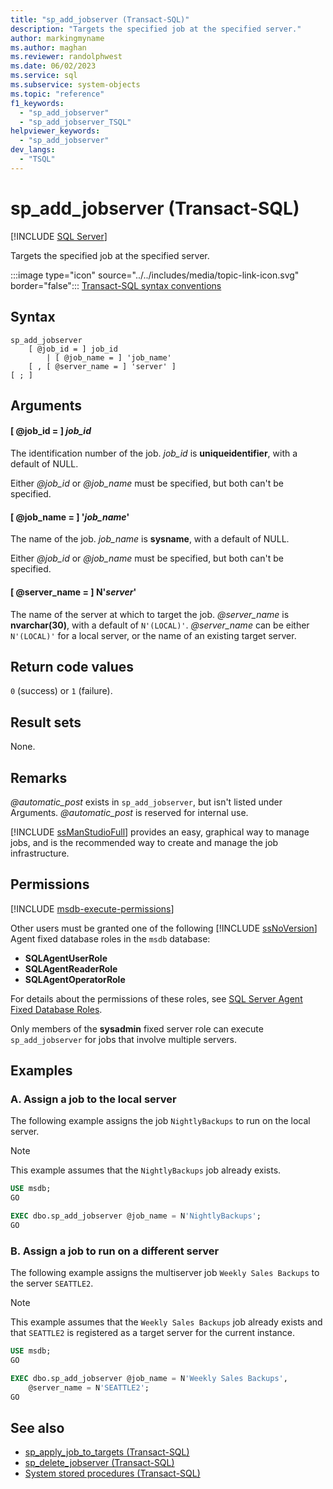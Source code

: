 ```yaml
---
title: "sp_add_jobserver (Transact-SQL)"
description: "Targets the specified job at the specified server."
author: markingmyname
ms.author: maghan
ms.reviewer: randolphwest
ms.date: 06/02/2023
ms.service: sql
ms.subservice: system-objects
ms.topic: "reference"
f1_keywords:
  - "sp_add_jobserver"
  - "sp_add_jobserver_TSQL"
helpviewer_keywords:
  - "sp_add_jobserver"
dev_langs:
  - "TSQL"
---
```

# sp_add_jobserver (Transact-SQL)

[!INCLUDE [SQL Server](../../includes/applies-to-version/sqlserver.md)]

Targets the specified job at the specified server.

:::image type="icon" source="../../includes/media/topic-link-icon.svg" border="false"::: [Transact-SQL syntax conventions](../../t-sql/language-elements/transact-sql-syntax-conventions-transact-sql.md)

## Syntax

```syntaxsql
sp_add_jobserver
    [ @job_id = ] job_id
        | [ @job_name = ] 'job_name'
    [ , [ @server_name = ] 'server' ]
[ ; ]
```

## Arguments

#### [ @job_id = ] *job_id*

The identification number of the job. *job_id* is **uniqueidentifier**, with a default of NULL.

Either *@job_id* or *@job_name* must be specified, but both can't be specified.

#### [ @job_name = ] '*job_name*'

The name of the job. *job_name* is **sysname**, with a default of NULL.

Either *@job_id* or *@job_name* must be specified, but both can't be specified.

#### [ @server_name = ] N'*server*'

The name of the server at which to target the job. *@server_name* is **nvarchar(30)**, with a default of `N'(LOCAL)'`. *@server_name* can be either `N'(LOCAL)'` for a local server, or the name of an existing target server.

## Return code values

`0` (success) or `1` (failure).

## Result sets

None.

## Remarks

*@automatic_post* exists in `sp_add_jobserver`, but isn't listed under Arguments. *@automatic_post* is reserved for internal use.

[!INCLUDE [ssManStudioFull](../../includes/ssmanstudiofull-md.md)] provides an easy, graphical way to manage jobs, and is the recommended way to create and manage the job infrastructure.

## Permissions

[!INCLUDE [msdb-execute-permissions](../../includes/msdb-execute-permissions.md)]

Other users must be granted one of the following [!INCLUDE [ssNoVersion](../../includes/ssnoversion-md.md)] Agent fixed database roles in the `msdb` database:

- **SQLAgentUserRole**
- **SQLAgentReaderRole**
- **SQLAgentOperatorRole**

For details about the permissions of these roles, see [SQL Server Agent Fixed Database Roles](../../ssms/agent/sql-server-agent-fixed-database-roles.md).

Only members of the **sysadmin** fixed server role can execute `sp_add_jobserver` for jobs that involve multiple servers.

## Examples

### A. Assign a job to the local server

The following example assigns the job `NightlyBackups` to run on the local server.

> [!NOTE]  
> This example assumes that the `NightlyBackups` job already exists.

```sql
USE msdb;
GO

EXEC dbo.sp_add_jobserver @job_name = N'NightlyBackups';
GO
```

### B. Assign a job to run on a different server

The following example assigns the multiserver job `Weekly Sales Backups` to the server `SEATTLE2`.

> [!NOTE]  
> This example assumes that the `Weekly Sales Backups` job already exists and that `SEATTLE2` is registered as a target server for the current instance.

```sql
USE msdb;
GO

EXEC dbo.sp_add_jobserver @job_name = N'Weekly Sales Backups',
    @server_name = N'SEATTLE2';
GO
```

## See also

- [sp_apply_job_to_targets (Transact-SQL)](sp-apply-job-to-targets-transact-sql.md)
- [sp_delete_jobserver (Transact-SQL)](sp-delete-jobserver-transact-sql.md)
- [System stored procedures (Transact-SQL)](system-stored-procedures-transact-sql.md)
